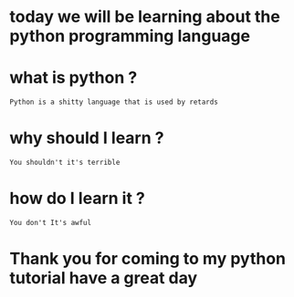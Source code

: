 # today we will be learning about the python programming language

# what is python ? 
```
Python is a shitty language that is used by retards
```

# why should I learn ?
```
You shouldn't it's terrible
```

# how do I learn it ?
```
You don't It's awful
```

# Thank you for coming to my python tutorial have a great day
